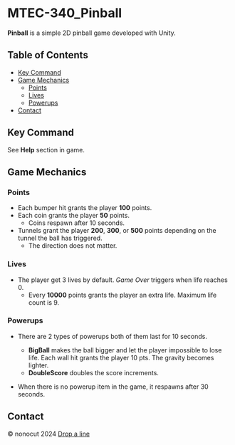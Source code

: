 # MTEC-340_Pinball

**Pinball** is a simple 2D pinball game developed with Unity.

## Table of Contents

- [Key Command](#key-command)
- [Game Mechanics](#game-mechanics)
  - [Points](#points)
  - [Lives](#lives)
  - [Powerups](#powerups)
- [Contact](#contact)

## Key Command

See **Help** section in game.

## Game Mechanics

### Points

- Each bumper hit grants the player **100** points.
- Each coin grants the player **50** points.
  - Coins respawn after 10 seconds.
- Tunnels grant the player **200**, **300**, or **500** points depending on the tunnel the ball has triggered.
  - The direction does not matter.

### Lives

- The player get 3 lives by default. _Game Over_ triggers when life reaches 0.
  - Every **10000** points grants the player an extra life. Maximum life count is 9.

### Powerups

- There are 2 types of powerups both of them last for 10 seconds.
  - **BigBall** makes the ball bigger and let the player impossible to lose life. Each wall hit grants the player 10 pts. The gravity becomes lighter.
  - **DoubleScore** doubles the score increments.

- When there is no powerup item in the game, it respawns after 30 seconds.

## Contact

© nonocut 2024
[Drop a line](https://nonocut.com/contact/)
